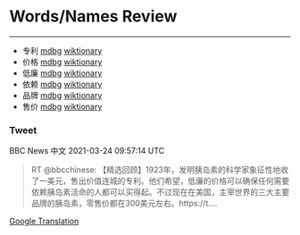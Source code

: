 
# Words/Names Review
___
- 专利 [mdbg](https://www.mdbg.net/chinese/dictionary?page=worddict&wdrst=0&wdqb=专利) [wiktionary](https://en.wiktionary.org/wiki/专利)
- 价格 [mdbg](https://www.mdbg.net/chinese/dictionary?page=worddict&wdrst=0&wdqb=价格) [wiktionary](https://en.wiktionary.org/wiki/价格)
- 低廉 [mdbg](https://www.mdbg.net/chinese/dictionary?page=worddict&wdrst=0&wdqb=低廉) [wiktionary](https://en.wiktionary.org/wiki/低廉)
- 依赖 [mdbg](https://www.mdbg.net/chinese/dictionary?page=worddict&wdrst=0&wdqb=依赖) [wiktionary](https://en.wiktionary.org/wiki/依赖)
- 品牌 [mdbg](https://www.mdbg.net/chinese/dictionary?page=worddict&wdrst=0&wdqb=品牌) [wiktionary](https://en.wiktionary.org/wiki/品牌)
- 售价 [mdbg](https://www.mdbg.net/chinese/dictionary?page=worddict&wdrst=0&wdqb=售价) [wiktionary](https://en.wiktionary.org/wiki/售价)
### Tweet
BBC News 中文 2021-03-24 09:57:14 UTC
> RT @bbcchinese: 【精选回顾】1923年，发明胰岛素的科学家象征性地收了一美元，售出价值连城的专利。他们希望，低廉的价格可以确保任何需要依赖胰岛素活命的人都可以买得起。不过现在在美国，主宰世界的三大主要品牌的胰岛素，零售价都在300美元左右。https://t.…

[Google Translation](https://translate.google.com/?hi=en&tab=TT&sl=zh-CN&tl=en&op=translate&text=RT+%40bbcchinese%3A+%E3%80%90%E7%B2%BE%E9%80%89%E5%9B%9E%E9%A1%BE%E3%80%911923%E5%B9%B4%EF%BC%8C%E5%8F%91%E6%98%8E%E8%83%B0%E5%B2%9B%E7%B4%A0%E7%9A%84%E7%A7%91%E5%AD%A6%E5%AE%B6%E8%B1%A1%E5%BE%81%E6%80%A7%E5%9C%B0%E6%94%B6%E4%BA%86%E4%B8%80%E7%BE%8E%E5%85%83%EF%BC%8C%E5%94%AE%E5%87%BA%E4%BB%B7%E5%80%BC%E8%BF%9E%E5%9F%8E%E7%9A%84%E4%B8%93%E5%88%A9%E3%80%82%E4%BB%96%E4%BB%AC%E5%B8%8C%E6%9C%9B%EF%BC%8C%E4%BD%8E%E5%BB%89%E7%9A%84%E4%BB%B7%E6%A0%BC%E5%8F%AF%E4%BB%A5%E7%A1%AE%E4%BF%9D%E4%BB%BB%E4%BD%95%E9%9C%80%E8%A6%81%E4%BE%9D%E8%B5%96%E8%83%B0%E5%B2%9B%E7%B4%A0%E6%B4%BB%E5%91%BD%E7%9A%84%E4%BA%BA%E9%83%BD%E5%8F%AF%E4%BB%A5%E4%B9%B0%E5%BE%97%E8%B5%B7%E3%80%82%E4%B8%8D%E8%BF%87%E7%8E%B0%E5%9C%A8%E5%9C%A8%E7%BE%8E%E5%9B%BD%EF%BC%8C%E4%B8%BB%E5%AE%B0%E4%B8%96%E7%95%8C%E7%9A%84%E4%B8%89%E5%A4%A7%E4%B8%BB%E8%A6%81%E5%93%81%E7%89%8C%E7%9A%84%E8%83%B0%E5%B2%9B%E7%B4%A0%EF%BC%8C%E9%9B%B6%E5%94%AE%E4%BB%B7%E9%83%BD%E5%9C%A8300%E7%BE%8E%E5%85%83%E5%B7%A6%E5%8F%B3%E3%80%82https%3A%2F%2Ft.%E2%80%A6)
